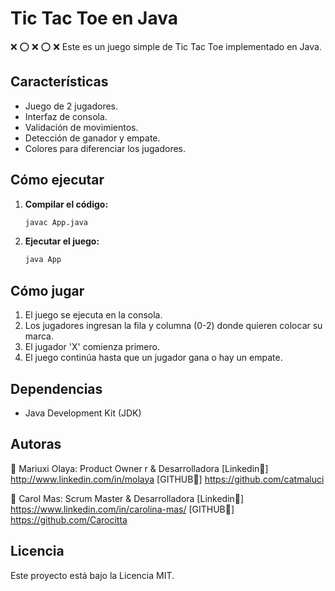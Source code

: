 # Tic Tac Toe en Java  
❌ ⭕ ❌
⭕ ❌ 
Este es un juego simple de Tic Tac Toe implementado en Java.

## Características

* Juego de 2 jugadores.
* Interfaz de consola.
* Validación de movimientos.
* Detección de ganador y empate.
* Colores para diferenciar los jugadores.

## Cómo ejecutar

1.  **Compilar el código:**

    ```bash
    javac App.java
    ```

2.  **Ejecutar el juego:**

    ```bash
    java App
    ```

## Cómo jugar

1.  El juego se ejecuta en la consola.
2.  Los jugadores ingresan la fila y columna (0-2) donde quieren colocar su marca.
3.  El jugador 'X' comienza primero.
4.  El juego continúa hasta que un jugador gana o hay un empate.


## Dependencias

* Java Development Kit (JDK)


## Autoras

👩 Mariuxi Olaya: Product Owner r & Desarrolladora
[Linkedin🔗] http://www.linkedin.com/in/molaya
[GITHUB🔗] https://github.com/catmaluci

👩 Carol Mas: Scrum Master & Desarrolladora
[Linkedin🔗] https://www.linkedin.com/in/carolina-mas/
[GITHUB🔗] https://github.com/Carocitta

## Licencia

Este proyecto está bajo la Licencia MIT.
